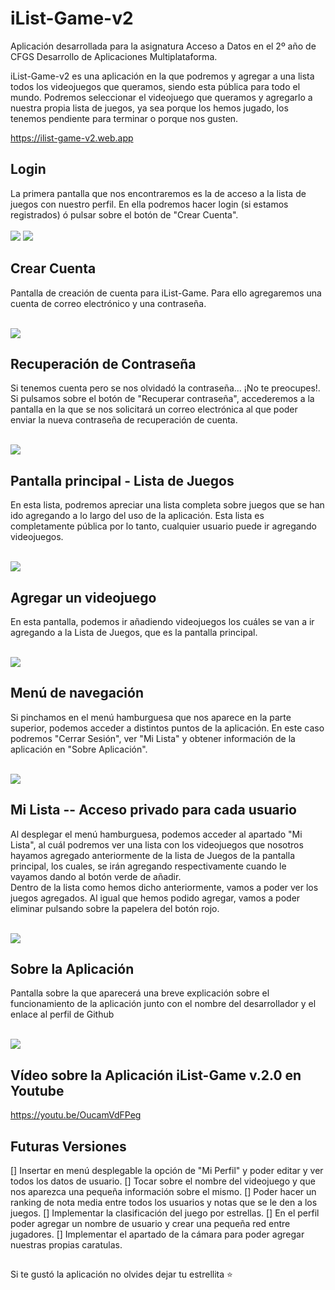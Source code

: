 # iList-Game-v2

Aplicación desarrollada para la asignatura Acceso a Datos en el 2º año de CFGS Desarrollo de Aplicaciones Multiplataforma. <br>

iList-Game-v2 es una aplicación en la que podremos y agregar a una lista todos los videojuegos que queramos, siendo esta pública para todo el mundo.
Podremos seleccionar el videojuego que queramos y agregarlo a nuestra propia lista de juegos, ya sea porque los hemos jugado, los tenemos pendiente para terminar o porque nos gusten. <br>

https://ilist-game-v2.web.app

## Login
La primera pantalla que nos encontraremos es la de acceso a la lista de juegos con nuestro perfil. En ella podremos hacer login (si estamos registrados) ó pulsar sobre el botón de "Crear Cuenta". <br> <br>
![](1.png)
![](gifcorreo2.gif)

## Crear Cuenta
Pantalla de creación de cuenta para iList-Game. Para ello agregaremos una cuenta de correo electrónico y una contraseña. <br> <br>

![](2.png)

## Recuperación de Contraseña
Si tenemos cuenta pero se nos olvidadó la contraseña... ¡No te preocupes!. Si pulsamos sobre el botón de "Recuperar contraseña", accederemos a la pantalla en la que se nos solicitará un correo electrónica al que poder enviar la nueva contraseña de recuperación de cuenta. <br> <br>

![](3.png)

## Pantalla principal - Lista de Juegos
En esta lista, podremos apreciar una lista completa sobre juegos que se han ido agregando a lo largo del uso de la aplicación. Esta lista es completamente pública por lo tanto, cualquier usuario puede ir agregando videojuegos. <br> <br>

![](5.png)

## Agregar un videojuego
En esta pantalla, podemos ir añadiendo videojuegos los cuáles se van a ir agregando a la Lista de Juegos, que es la pantalla principal. <br> <br>

![](6.png)

## Menú de navegación
Si pinchamos en el menú hamburguesa que nos aparece en la parte superior, podemos acceder a distintos puntos de la aplicación. En este caso podremos "Cerrar Sesión", ver "Mi Lista" y obtener información de la aplicación en "Sobre Aplicación". <br> <br>

![](7.png)

## Mi Lista -- Acceso privado para cada usuario
Al desplegar el menú hamburguesa, podemos acceder al apartado "Mi Lista", al cuál podremos ver una lista con los videojuegos que nosotros hayamos agregado anteriormente de la lista de Juegos de la pantalla principal, los cuales, se irán agregando respectivamente cuando le vayamos dando al botón verde de añadir. <br>
Dentro de la lista como hemos dicho anteriormente, vamos a poder ver los juegos agregados. Al igual que hemos podido agregar, vamos a poder eliminar pulsando sobre la papelera del botón rojo. <br> <br>

![](8.png)

## Sobre la Aplicación
Pantalla sobre la que aparecerá una breve explicación sobre el funcionamiento de la aplicación junto con el nombre del desarrollador y el enlace al perfil de Github <br> <br>

![](9.png)

## Vídeo sobre la Aplicación iList-Game v.2.0 en Youtube

https://youtu.be/OucamVdFPeg

## Futuras Versiones
[] Insertar en menú desplegable la opción de "Mi Perfil" y poder editar y ver todos los datos de usuario.
[] Tocar sobre el nombre del videojuego y que nos aparezca una pequeña información sobre el mismo.
[] Poder hacer un ranking de nota media entre todos los usuarios y notas que se le den a los juegos.
[] Implementar la clasificación del juego por estrellas.
[] En el perfil poder agregar un nombre de usuario y crear una pequeña red entre jugadores.
[] Implementar el apartado de la cámara para poder agregar nuestras propias caratulas.

##
Si te gustó la aplicación no olvides dejar tu estrellita ⭐




